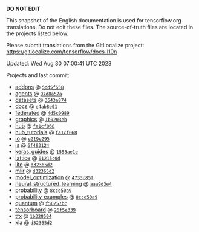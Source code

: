 __DO NOT EDIT__

This snapshot of the English documentation is used for tensorflow.org
translations. Do not edit these files. The source-of-truth files are located in
the projects listed below.

Please submit translations from the GitLocalize project: https://gitlocalize.com/tensorflow/docs-l10n

Updated: Wed Aug 30 07:00:41 UTC 2023

Projects and last commit:

- [addons](https://github.com/tensorflow/addons/tree/master/docs) @ <a href='https://github.com/tensorflow/addons/commit/5dd5f65827c37e9b9b616b79ed93da856b57ffe5'><code>5dd5f658</code></a>
- [agents](https://github.com/tensorflow/agents/tree/master/docs) @ <a href='https://github.com/tensorflow/agents/commit/97d8a57aecf354d653e87bba8eadec6645f90782'><code>97d8a57a</code></a>
- [datasets](https://github.com/tensorflow/datasets/tree/master/docs) @ <a href='https://github.com/tensorflow/datasets/commit/3643a874491420b6db998dc0c82283948de34090'><code>3643a874</code></a>
- [docs](https://github.com/tensorflow/docs/tree/master/site/en) @ <a href='https://github.com/tensorflow/docs/commit/e4ab8e01220062d0351ff63bd98486c6a82be2b5'><code>e4ab8e01</code></a>
- [federated](https://github.com/tensorflow/federated/tree/main/docs) @ <a href='https://github.com/tensorflow/federated/commit/4d5c0989e4ce1a1bef793355654846c5e9dda7e6'><code>4d5c0989</code></a>
- [graphics](https://github.com/tensorflow/graphics/tree/master/tensorflow_graphics/g3doc) @ <a href='https://github.com/tensorflow/graphics/commit/1b0203eb538f2b6a1013ec7736d0d548416f059a'><code>1b0203eb</code></a>
- [hub](https://github.com/tensorflow/hub/tree/master/docs) @ <a href='https://github.com/tensorflow/hub/commit/fa1cf068b9cf034b59e7cd59a6ac0ce7e21a4fd4'><code>fa1cf068</code></a>
- [hub_tutorials](https://github.com/tensorflow/hub/tree/master/examples/colab) @ <a href='https://github.com/tensorflow/hub/commit/fa1cf068b9cf034b59e7cd59a6ac0ce7e21a4fd4'><code>fa1cf068</code></a>
- [io](https://github.com/tensorflow/io/tree/master/docs) @ <a href='https://github.com/tensorflow/io/commit/e219e295aa6a00b4b749487d56a79c18cc121574'><code>e219e295</code></a>
- [js](https://github.com/tensorflow/tfjs-website/tree/master/docs) @ <a href='https://github.com/tensorflow/tfjs-website/commit/6f4931248fac970a5da35a2988b5b0e17e0644d7'><code>6f493124</code></a>
- [keras_guides](https://github.com/tensorflow/docs/tree/snapshot-keras/site/en/guide/keras) @ <a href='https://github.com/tensorflow/docs/commit/1553ae1e4a149be71703e2ee60173b3d1e0e8c00'><code>1553ae1e</code></a>
- [lattice](https://github.com/tensorflow/lattice/tree/master/docs) @ <a href='https://github.com/tensorflow/lattice/commit/01215c0d057cdc73d4dd98301637c79b2a6f120f'><code>01215c0d</code></a>
- [lite](https://github.com/tensorflow/tensorflow/tree/master/tensorflow/lite/g3doc) @ <a href='https://github.com/tensorflow/tensorflow/commit/d32365d27709198391a73573cac5a1e97e2d4a9d'><code>d32365d2</code></a>
- [mlir](https://github.com/tensorflow/tensorflow/tree/master/tensorflow/compiler/mlir/g3doc) @ <a href='https://github.com/tensorflow/tensorflow/commit/d32365d27709198391a73573cac5a1e97e2d4a9d'><code>d32365d2</code></a>
- [model_optimization](https://github.com/tensorflow/model-optimization/tree/master/tensorflow_model_optimization/g3doc) @ <a href='https://github.com/tensorflow/model-optimization/commit/4733c85f21d1eb570fd575ea201cb211a485bfb0'><code>4733c85f</code></a>
- [neural_structured_learning](https://github.com/tensorflow/neural-structured-learning/tree/master/g3doc) @ <a href='https://github.com/tensorflow/neural-structured-learning/commit/aaa9d3e4733f3b551823b86f67cf8a572acfeb7d'><code>aaa9d3e4</code></a>
- [probability](https://github.com/tensorflow/probability/tree/main/tensorflow_probability/g3doc) @ <a href='https://github.com/tensorflow/probability/commit/8cce50a91ebde8343328771f6c0423c98c8167be'><code>8cce50a9</code></a>
- [probability_examples](https://github.com/tensorflow/probability/tree/main/tensorflow_probability/examples/jupyter_notebooks) @ <a href='https://github.com/tensorflow/probability/commit/8cce50a91ebde8343328771f6c0423c98c8167be'><code>8cce50a9</code></a>
- [quantum](https://github.com/tensorflow/quantum/tree/master/docs) @ <a href='https://github.com/tensorflow/quantum/commit/f56257bceb988b743790e1e480eac76fd036d4ff'><code>f56257bc</code></a>
- [tensorboard](https://github.com/tensorflow/tensorboard/tree/master/docs) @ <a href='https://github.com/tensorflow/tensorboard/commit/26f5e3396241b3613f5630f5a11d14ca93485047'><code>26f5e339</code></a>
- [tfx](https://github.com/tensorflow/tfx/tree/master/docs) @ <a href='https://github.com/tensorflow/tfx/commit/1b328504fa08a70388691e4072df76f143631325'><code>1b328504</code></a>
- [xla](https://github.com/tensorflow/tensorflow/tree/master/tensorflow/compiler/xla/g3doc) @ <a href='https://github.com/tensorflow/tensorflow/commit/d32365d27709198391a73573cac5a1e97e2d4a9d'><code>d32365d2</code></a>

